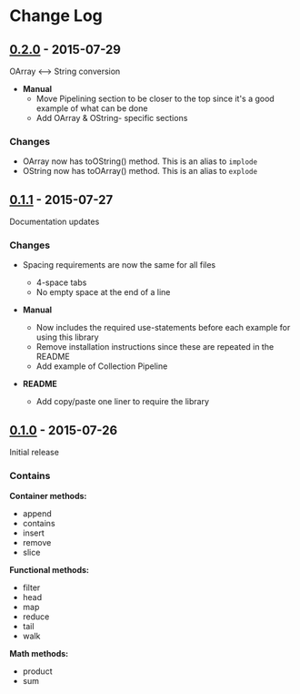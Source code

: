 # Change Log

## [0.2.0](https://github.com/ericpoe/ophp/tree/v0.2.0) - 2015-07-29
OArray <--> String conversion

* **Manual**
    * Move Pipelining section to be closer to the top since it's a good example of what can be done
    * Add OArray & OString- specific sections

### Changes
* OArray now has toOString() method. This is an alias to `implode`
* OString now has toOArray() method. This is an alias to `explode`
## [0.1.1](https://github.com/ericpoe/ophp/tree/v0.1.1) - 2015-07-27
Documentation updates

### Changes
* Spacing requirements are now the same for all files
    * 4-space tabs
    * No empty space at the end of a line

* **Manual**
    * Now includes the required use-statements before each example for using this library
    * Remove installation instructions since these are repeated in the README
    * Add example of Collection Pipeline

* **README**
    * Add copy/paste one liner to require the library

## [0.1.0](https://github.com/ericpoe/ophp/tree/v0.1.0) - 2015-07-26
Initial release

### Contains
**Container methods:**
* append
* contains
* insert
* remove
* slice

**Functional methods:**
* filter
* head
* map
* reduce
* tail
* walk

**Math methods:**
* product
* sum
